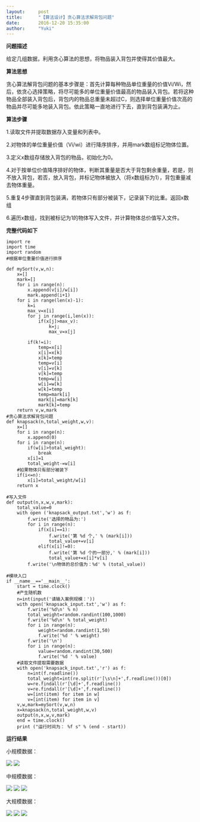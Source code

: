 ```yaml
---
layout:     post
title:      "【算法设计】贪心算法求解背包问题"
date:       2016-12-20 15:35:00
author:     "Yuki"
---
```


**问题描述**

给定几组数据，利用贪心算法的思想，将物品装入背包并使得其价值最大。

**算法思想**

贪心算法解背包问题的基本步骤是：首先计算每种物品单位重量的价值Vi/Wi，然后，依贪心选择策略，将尽可能多的单位重量价值最高的物品装入背包。若将这种物品全部装入背包后，背包内的物品总重量未超过C，则选择单位重量价值次高的物品并尽可能多地装入背包。依此策略一直地进行下去，直到背包装满为止。

**算法步骤**

1.读取文件并提取数据存入变量和列表中。

2.对物体的单位重量价值（Vi/wi）进行降序排序，并用mark数组标记物体位置。

3.定义x数组存储放入背包的物品，初始化为0。

4.对于按单位价值降序排好的物体，判断其重量是否大于背包剩余重量，若是，则不放入背包，若否，放入背包，并标记物体被放入（将x数组标为1），背包重量减去物体重量。

5.重复4步骤直到背包装满，若物体只有部分被装下，记录装下的比重。返回x数组

6.遍历x数组，找到被标记为1的物体写入文件，并计算物体总价值写入文件。

**完整代码如下**

    import re
    import time
    import random
    #根据单位重量价值进行排序

    def mySort(v,w,n):
	    x=[]
	    mark=[]
	    for i in range(n):
	        x.append(v[i]/w[i])
	        mark.append(i+1)
	    for i in range(len(x)-1):
	        k=i
	        max_v=x[i]
	        for j in range(i,len(x)):
	            if(x[j]>max_v):
	                k=j;
	                max_v=x[j]
	       
	        if(k!=i):
	            temp=x[i]
	            x[i]=x[k]
	            x[k]=temp
	            temp=v[i]
	            v[i]=v[k]
	            v[k]=temp
	            temp=w[i]
	            w[i]=w[k]
	            w[k]=temp
	            temp=mark[i]
	            mark[i]=mark[k]
	            mark[k]=temp
	    return v,w,mark
    #贪心算法求解背包问题
    def knapsack(n,total_weight,w,v):
	    x=[]
	    for i in range(n):
	        x.append(0)
	    for i in range(n):
	        if(w[i]>total_weight):
	            break
	        x[i]=1
	        total_weight-=w[i]
	    #如果物体只有部分被装下
	    if(i<=n):
	        x[i]=total_weight/w[i]
	    return x

    #写入文件
    def output(n,x,w,v,mark):
	    total_value=0
	    with open ('knapsack_output.txt','w') as f:
	        f.write('选择的物品为:')
	        for i in range(n):
	            if(x[i]==1):
	                f.write('第 %d 个,' % (mark[i]))
	                total_value+=v[i]
	            elif(x[i]!=0):
	                f.write('第 %d 个的一部分,' % (mark[i]))
	                total_value+=x[i]*v[i]
	        f.write('\n物体的总价值为：%d' % (total_value))

    #模块入口
    if __name__=='__main__':
	    start = time.clock()
	    #产生随机数
	    n=int(input('请输入案例规模：'))
	    with open('knapsack_input.txt','w') as f:
	        f.write('%d\n' % n)
	        total_weight=random.randint(100,1000)
	        f.write('%d\n' % total_weight)
	        for i in range(n):
	            weight=random.randint(1,50)
	            f.write('%d ' % weight)
	        f.write('\n')
	        for i in range(n):
	            value=random.randint(30,500)
	            f.write('%d ' % value)
	    #读取文件提取需要数据
	    with open('knapsack_input.txt','r') as f:
	        n=int(f.readline())
	        total_weight=int(re.split(r'[\s\n]+',f.readline())[0])
	        w=re.findall(r'[\d]+',f.readline())
	        v=re.findall(r'[\d]+',f.readline())
	        w=[int(item) for item in w]
	        v=[int(item) for item in v]
	    v,w,mark=mySort(v,w,n)
	    x=knapsack(n,total_weight,w,v)
	    output(n,x,w,v,mark)
	    end = time.clock()
	    print ("运行时间为： %f s" % (end - start))

**运行结果**

小规模数据：

<img src="../../../../../img/blogs/knapsack2/01.png">

<img src="../../../../../img/blogs/knapsack2/02.png">

中规模数据：

<img src="../../../../../img/blogs/knapsack2/03.png">

<img src="../../../../../img/blogs/knapsack2/04.png">

<img src="../../../../../img/blogs/knapsack2/05.png">

大规模数据：

<img src="../../../../../img/blogs/knapsack2/06.png">

<img src="../../../../../img/blogs/knapsack2/07.png">

<img src="../../../../../img/blogs/knapsack2/08.png">